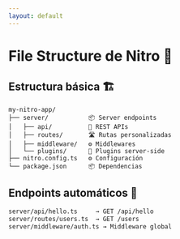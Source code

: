 ```yaml
---
layout: default
---
```


# File Structure de Nitro 📁

## Estructura básica 🏗️
```
my-nitro-app/
├── server/           📦 Server endpoints
│   ├── api/          🔌 REST APIs
│   ├── routes/       🛣️ Rutas personalizadas
│   ├── middleware/   ⚙️ Middlewares
│   └── plugins/      🔧 Plugins server-side
├── nitro.config.ts   ⚙️ Configuración
└── package.json      📦 Dependencias
```

## Endpoints automáticos 🚀
```bash
server/api/hello.ts     → GET /api/hello
server/routes/users.ts  → GET /users
server/middleware/auth.ts → Middleware global
```